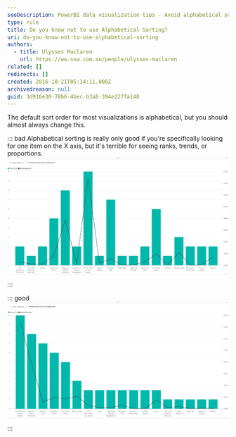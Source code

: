 ```yaml
---
seoDescription: PowerBI data visualization tips - Avoid alphabetical sorting, which is limited and lacks insight into ranks, trends, or proportions.
type: rule
title: Do you know not to use Alphabetical Sorting?
uri: do-you-know-not-to-use-alphabetical-sorting
authors:
  - title: Ulysses Maclaren
    url: https://ww.ssw.com.au/people/ulysses-maclaren
related: []
redirects: []
created: 2016-10-21T05:14:11.000Z
archivedreason: null
guid: 3d916e30-78b6-4bec-b3a8-394e227fa148
---
```


The default sort order for most visualizations is alphabetical, but you should almost always change this.

<!--endintro-->

::: bad
Alphabetical sorting is really only good if you're specifically looking for one item on the X axis, but it's terrible for seeing ranks, trends, or proportions.
![Figure: Bad Example: Alphabetical gives very little information](PowerBI-alphabetical.png)
:::

::: good
![Figure - Good Example: Sorting by value shows rank and trends easily](PowerBI-non-aphabetical.png)
:::
